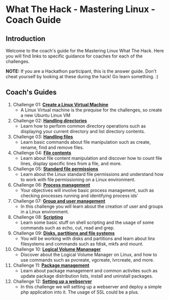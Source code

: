 # What The Hack - Mastering Linux - Coach Guide

## Introduction
Welcome to the coach's guide for the Mastering Linux What The Hack. Here you will find links to specific guidance for coaches for each of the challenges.

**NOTE:** If you are a Hackathon participant, this is the answer guide. Don't cheat yourself by looking at these during the hack! Go learn something. :)

## Coach's Guides
1. Challenge 01: **[Create a Linux Virtual Machine](../Coach/Solution-01.md)**
	 - A Linux Virtual machine is the prequise for the challenges, so create a new Ubuntu Linux VM
1. Challenge 02: **[Handling directories](../Coach/Solution-02.md)**
	 - Learn how to perform common directory operations such as displaying your current directory and list directory contents.
1. Challenge 03: **[Handling files](../Coach/Solution-03.md)**
	 - Learn basic commands about file manipulation such as create, rename, find and remove files.
1. Challenge 04: **[File contents](../Coach/Solution-04.md)**
	 - Learn about file content manipulation and discover how to count file lines, display specific lines from a file, and more.
1. Challenge 05: **[Standard file permissions](../Coach/Solution-05.md)**
	 - Learn about the Linux standard file permissions and understand how to work with file permissioning on a Linux environment.
1. Challenge 06: **[Process management](../Coach/Solution-06.md)**
	 - Your objectives will involve basic process management, such as checking processes running and identifying process ids' 
1. Challenge 07: **[Group and user management](../Coach/Solution-07.md)**
	 - In this challenge you will learn about the creation of user and groups in a Linux environment.
1. Challenge 08: **[Scripting](../Coach/Solution-08.md)**
	 - Learn some basic stuff on shell scripting and the usage of some commands such as echo, cut, read and grep.
1. Challenge 09: **[Disks, partitions and file systems](../Coach/Solution-09.md)**
	 - You will be working with disks and partitions and learn about linx filesystems and commands such as fdisk, mkfs and mount.
1. Challenge 10: **[Logical Volume Mananager](../Coach/Solution-10.md)**
	 - Discover about the Logical Volume Manager on Linux, and how to use commands such as pvcreate, vgcreate, lvrcreate, and more.
1. Challenge 11: **[Package management](../Coach/Solution-11.md)**
	 - Learn about package management and common activites such as update package distribution lists, install and uninstall packages.
1. Challenge 12: **[Setting up a webserver](../Coach/Solution-12.md)**
	 - In this challenge we will setting up a webserver and deploy a simple php application into it. The usage of SSL could be a plus.
